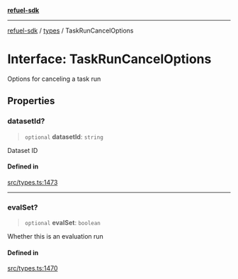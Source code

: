 [**refuel-sdk**](../../README.md)

***

[refuel-sdk](../../modules.md) / [types](../README.md) / TaskRunCancelOptions

# Interface: TaskRunCancelOptions

Options for canceling a task run

## Properties

### datasetId?

> `optional` **datasetId**: `string`

Dataset ID

#### Defined in

[src/types.ts:1473](https://github.com/refuel-ai/refuel-sdk/blob/ce96b857bf5c9f1c73e98ea4629535109c473935/src/types.ts#L1473)

***

### evalSet?

> `optional` **evalSet**: `boolean`

Whether this is an evaluation run

#### Defined in

[src/types.ts:1470](https://github.com/refuel-ai/refuel-sdk/blob/ce96b857bf5c9f1c73e98ea4629535109c473935/src/types.ts#L1470)
